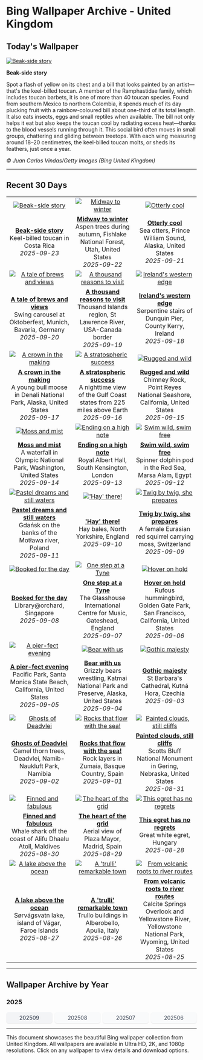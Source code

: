 # Bing Wallpaper Archive - United Kingdom

## Today's Wallpaper

[![Beak-side story](https://www.bing.com/th?id=OHR.ToucanForest_EN-GB8333466039_UHD.jpg&pid=hp&w=2560)](https://bing.codexun.com/gb/detail/20250923)

**Beak-side story**

Spot a flash of yellow on its chest and a bill that looks painted by an artist—that's the keel-billed toucan. A member of the Ramphastidae family, which includes toucan barbets, it is one of more than 40 toucan species. Found from southern Mexico to northern Colombia, it spends much of its day plucking fruit with a rainbow-coloured bill about one-third of its total length. It also eats insects, eggs and small reptiles when available. The bill not only helps it eat but also keeps the toucan cool by radiating excess heat—thanks to the blood vessels running through it. This social bird often moves in small groups, chattering and gliding between treetops. With each wing measuring around 18–20 centimetres, the keel-billed toucan molts, or sheds its feathers, just once a year.

*© Juan Carlos Vindas/Getty Images (Bing United Kingdom)*

---

## Recent 30 Days

| | | |
|:---:|:---:|:---:|
| [![Beak-side story](https://www.bing.com/th?id=OHR.ToucanForest_EN-GB8333466039_UHD.jpg&pid=hp&w=2560)](https://bing.codexun.com/gb/detail/20250923) | [![Midway to winter](https://www.bing.com/th?id=OHR.AspenEquinox_EN-GB2838380564_UHD.jpg&pid=hp&w=2560)](https://bing.codexun.com/gb/detail/20250922) | [![Otterly cool](https://www.bing.com/th?id=OHR.IceOtters_EN-GB2135978576_UHD.jpg&pid=hp&w=2560)](https://bing.codexun.com/gb/detail/20250921) | 
| **[Beak-side story](https://bing.codexun.com/gb/detail/20250923)**<br>Keel-billed toucan in Costa Rica<br>*2025-09-23* | **[Midway to winter](https://bing.codexun.com/gb/detail/20250922)**<br>Aspen trees during autumn, Fishlake National Forest, Utah, United States<br>*2025-09-22* | **[Otterly cool](https://bing.codexun.com/gb/detail/20250921)**<br>Sea otters, Prince William Sound, Alaska, United States<br>*2025-09-21* | 
| [![A tale of brews and views](https://www.bing.com/th?id=OHR.OktoberfestSwing_EN-GB1846284671_UHD.jpg&pid=hp&w=2560)](https://bing.codexun.com/gb/detail/20250920) | [![A thousand reasons to visit](https://www.bing.com/th?id=OHR.ThousandIslands_EN-GB1501665871_UHD.jpg&pid=hp&w=2560)](https://bing.codexun.com/gb/detail/20250919) | [![Ireland's western edge](https://www.bing.com/th?id=OHR.DunquinIreland_EN-GB3162997633_UHD.jpg&pid=hp&w=2560)](https://bing.codexun.com/gb/detail/20250918) | 
| **[A tale of brews and views](https://bing.codexun.com/gb/detail/20250920)**<br>Swing carousel at Oktoberfest, Munich, Bavaria, Germany<br>*2025-09-20* | **[A thousand reasons to visit](https://bing.codexun.com/gb/detail/20250919)**<br>Thousand Islands region, St Lawrence River, USA-Canada border<br>*2025-09-19* | **[Ireland's western edge](https://bing.codexun.com/gb/detail/20250918)**<br>Serpentine stairs of Dunquin Pier, County Kerry, Ireland<br>*2025-09-18* | 
| [![A crown in the making](https://www.bing.com/th?id=OHR.YoungMoose_EN-GB3146356133_UHD.jpg&pid=hp&w=2560)](https://bing.codexun.com/gb/detail/20250917) | [![A stratospheric success](https://www.bing.com/th?id=OHR.OzoneEarth_EN-GB2737742012_UHD.jpg&pid=hp&w=2560)](https://bing.codexun.com/gb/detail/20250916) | [![Rugged and wild](https://www.bing.com/th?id=OHR.PointReyesSeashore_EN-GB2522924402_UHD.jpg&pid=hp&w=2560)](https://bing.codexun.com/gb/detail/20250915) | 
| **[A crown in the making](https://bing.codexun.com/gb/detail/20250917)**<br>A young bull moose in Denali National Park, Alaska, United States<br>*2025-09-17* | **[A stratospheric success](https://bing.codexun.com/gb/detail/20250916)**<br>A nighttime view of the Gulf Coast states from 225 miles above Earth<br>*2025-09-16* | **[Rugged and wild](https://bing.codexun.com/gb/detail/20250915)**<br>Chimney Rock, Point Reyes National Seashore, California, United States<br>*2025-09-15* | 
| [![Moss and mist](https://www.bing.com/th?id=OHR.HohWaterfall_EN-GB2323691969_UHD.jpg&pid=hp&w=2560)](https://bing.codexun.com/gb/detail/20250914) | [![Ending on a high note](https://www.bing.com/th?id=OHR.PromsNight2025_EN-GB2154998430_UHD.jpg&pid=hp&w=2560)](https://bing.codexun.com/gb/detail/20250913) | [![Swim wild, swim free](https://www.bing.com/th?id=OHR.SpinnerDolphins_EN-GB1386231173_UHD.jpg&pid=hp&w=2560)](https://bing.codexun.com/gb/detail/20250912) | 
| **[Moss and mist](https://bing.codexun.com/gb/detail/20250914)**<br>A waterfall in Olympic National Park, Washington, United States<br>*2025-09-14* | **[Ending on a high note](https://bing.codexun.com/gb/detail/20250913)**<br>Royal Albert Hall, South Kensington, London<br>*2025-09-13* | **[Swim wild, swim free](https://bing.codexun.com/gb/detail/20250912)**<br>Spinner dolphin pod in the Red Sea, Marsa Alam, Egypt<br>*2025-09-12* | 
| [![Pastel dreams and still waters](https://www.bing.com/th?id=OHR.BlueGdansk_EN-GB1148120483_UHD.jpg&pid=hp&w=2560)](https://bing.codexun.com/gb/detail/20250911) | [!['Hay' there!](https://www.bing.com/th?id=OHR.YorkshireHay_EN-GB0990690457_UHD.jpg&pid=hp&w=2560)](https://bing.codexun.com/gb/detail/20250910) | [![Twig by twig, she prepares](https://www.bing.com/th?id=OHR.SwissSquirrel_EN-GB9077607879_UHD.jpg&pid=hp&w=2560)](https://bing.codexun.com/gb/detail/20250909) | 
| **[Pastel dreams and still waters](https://bing.codexun.com/gb/detail/20250911)**<br>Gdańsk on the banks of the Motława river, Poland<br>*2025-09-11* | **['Hay' there!](https://bing.codexun.com/gb/detail/20250910)**<br>Hay bales, North Yorkshire, England<br>*2025-09-10* | **[Twig by twig, she prepares](https://bing.codexun.com/gb/detail/20250909)**<br>A female Eurasian red squirrel carrying moss, Switzerland<br>*2025-09-09* | 
| [![Booked for the day](https://www.bing.com/th?id=OHR.OrchardLibrary_EN-GB8853232632_UHD.jpg&pid=hp&w=2560)](https://bing.codexun.com/gb/detail/20250908) | [![One step at a Tyne](https://www.bing.com/th?id=OHR.GreatNorthRun2025_EN-GB8681982473_UHD.jpg&pid=hp&w=2560)](https://bing.codexun.com/gb/detail/20250907) | [![Hover on hold](https://www.bing.com/th?id=OHR.RufousHummer_EN-GB7919839531_UHD.jpg&pid=hp&w=2560)](https://bing.codexun.com/gb/detail/20250906) | 
| **[Booked for the day](https://bing.codexun.com/gb/detail/20250908)**<br>Library@orchard, Singapore<br>*2025-09-08* | **[One step at a Tyne](https://bing.codexun.com/gb/detail/20250907)**<br>The Glasshouse International Centre for Music, Gateshead, England<br>*2025-09-07* | **[Hover on hold](https://bing.codexun.com/gb/detail/20250906)**<br>Rufous hummingbird, Golden Gate Park, San Francisco, California, United States<br>*2025-09-06* | 
| [![A pier-fect evening](https://www.bing.com/th?id=OHR.SunsetPier_EN-GB2472786230_UHD.jpg&pid=hp&w=2560)](https://bing.codexun.com/gb/detail/20250905) | [![Bear with us](https://www.bing.com/th?id=OHR.WrestlingBears_EN-GB3380146887_UHD.jpg&pid=hp&w=2560)](https://bing.codexun.com/gb/detail/20250904) | [![Gothic majesty](https://www.bing.com/th?id=OHR.SaintBarbaras_EN-GB0842695883_UHD.jpg&pid=hp&w=2560)](https://bing.codexun.com/gb/detail/20250903) | 
| **[A pier-fect evening](https://bing.codexun.com/gb/detail/20250905)**<br>Pacific Park, Santa Monica State Beach, California, United States<br>*2025-09-05* | **[Bear with us](https://bing.codexun.com/gb/detail/20250904)**<br>Grizzly bears wrestling, Katmai National Park and Preserve, Alaska, United States<br>*2025-09-04* | **[Gothic majesty](https://bing.codexun.com/gb/detail/20250903)**<br>St Barbara's Cathedral, Kutná Hora, Czechia<br>*2025-09-03* | 
| [![Ghosts of Deadvlei](https://www.bing.com/th?id=OHR.DeadvleiTrees_EN-GB0679166785_UHD.jpg&pid=hp&w=2560)](https://bing.codexun.com/gb/detail/20250902) | [![Rocks that flow with the sea!](https://www.bing.com/th?id=OHR.GipuzcoaSummer_EN-GB2818544324_UHD.jpg&pid=hp&w=2560)](https://bing.codexun.com/gb/detail/20250901) | [![Painted clouds, still cliffs](https://www.bing.com/th?id=OHR.ScottsBluff_EN-GB0264012392_UHD.jpg&pid=hp&w=2560)](https://bing.codexun.com/gb/detail/20250831) | 
| **[Ghosts of Deadvlei](https://bing.codexun.com/gb/detail/20250902)**<br>Camel thorn trees, Deadvlei, Namib-Naukluft Park, Namibia<br>*2025-09-02* | **[Rocks that flow with the sea!](https://bing.codexun.com/gb/detail/20250901)**<br>Rock layers in Zumaia, Basque Country, Spain<br>*2025-09-01* | **[Painted clouds, still cliffs](https://bing.codexun.com/gb/detail/20250831)**<br>Scotts Bluff National Monument in Gering, Nebraska, United States<br>*2025-08-31* | 
| [![Finned and fabulous](https://www.bing.com/th?id=OHR.MaldivesWhaleShark_EN-GB0087739452_UHD.jpg&pid=hp&w=2560)](https://bing.codexun.com/gb/detail/20250830) | [![The heart of the grid](https://www.bing.com/th?id=OHR.PlazaMayor_EN-GB9923316134_UHD.jpg&pid=hp&w=2560)](https://bing.codexun.com/gb/detail/20250829) | [![This egret has no regrets](https://www.bing.com/th?id=OHR.WhiteEgret_EN-GB9754251340_UHD.jpg&pid=hp&w=2560)](https://bing.codexun.com/gb/detail/20250828) | 
| **[Finned and fabulous](https://bing.codexun.com/gb/detail/20250830)**<br>Whale shark off the coast of Alifu Dhaalu Atoll, Maldives<br>*2025-08-30* | **[The heart of the grid](https://bing.codexun.com/gb/detail/20250829)**<br>Aerial view of Plaza Mayor, Madrid, Spain<br>*2025-08-29* | **[This egret has no regrets](https://bing.codexun.com/gb/detail/20250828)**<br>Great white egret, Hungary<br>*2025-08-28* | 
| [![A lake above the ocean](https://www.bing.com/th?id=OHR.FaroeLake_EN-GB9601686603_UHD.jpg&pid=hp&w=2560)](https://bing.codexun.com/gb/detail/20250827) | [![A 'trulli' remarkable town](https://www.bing.com/th?id=OHR.TrulliHouses_EN-GB9384999011_UHD.jpg&pid=hp&w=2560)](https://bing.codexun.com/gb/detail/20250826) | [![From volcanic roots to river routes](https://www.bing.com/th?id=OHR.YellowstoneRiver_EN-GB9172526741_UHD.jpg&pid=hp&w=2560)](https://bing.codexun.com/gb/detail/20250825) | 
| **[A lake above the ocean](https://bing.codexun.com/gb/detail/20250827)**<br>Sørvágsvatn lake, island of Vágar, Faroe Islands<br>*2025-08-27* | **[A 'trulli' remarkable town](https://bing.codexun.com/gb/detail/20250826)**<br>Trullo buildings in Alberobello, Apulia, Italy<br>*2025-08-26* | **[From volcanic roots to river routes](https://bing.codexun.com/gb/detail/20250825)**<br>Calcite Springs Overlook and Yellowstone River, Yellowstone National Park, Wyoming, United States<br>*2025-08-25* | 


---

## Wallpaper Archive by Year

### 2025
<div style="display: grid; grid-template-columns: repeat(auto-fit, minmax(80px, 1fr)); gap: 6px; margin: 12px 0;">
<a href="https://bing.codexun.com/gb/archive/202509" style="padding: 6px 12px; font-size: 14px; border-radius: 6px; box-shadow: 0 1px 2px rgba(0,0,0,0.1); background-color: #f3f4f6; color: #374151; text-decoration: none; text-align: center; transition: background-color 0.2s ease; font-weight: 500;">202509</a>
<a href="https://bing.codexun.com/gb/archive/202508" style="padding: 6px 12px; font-size: 14px; border-radius: 6px; box-shadow: 0 1px 2px rgba(0,0,0,0.1); background-color: #f9fafb; color: #374151; text-decoration: none; text-align: center; transition: background-color 0.2s ease;">202508</a>
<a href="https://bing.codexun.com/gb/archive/202507" style="padding: 6px 12px; font-size: 14px; border-radius: 6px; box-shadow: 0 1px 2px rgba(0,0,0,0.1); background-color: #f9fafb; color: #374151; text-decoration: none; text-align: center; transition: background-color 0.2s ease;">202507</a>
<a href="https://bing.codexun.com/gb/archive/202506" style="padding: 6px 12px; font-size: 14px; border-radius: 6px; box-shadow: 0 1px 2px rgba(0,0,0,0.1); background-color: #f9fafb; color: #374151; text-decoration: none; text-align: center; transition: background-color 0.2s ease;">202506</a>
</div>



---

This document showcases the beautiful Bing wallpaper collection from United Kingdom. All wallpapers are available in Ultra HD, 2K, and 1080p resolutions. Click on any wallpaper to view details and download options.
